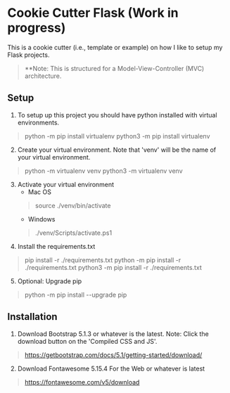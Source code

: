 # Cookie Cutter Flask (Work in progress)
This is a cookie cutter (i.e., template or example) on how I like to setup my Flask projects.
> **Note: This is structured for a Model-View-Controller (MVC) architecture.

## Setup
1. To setup up this project you should have python installed with virtual environments.
> python -m pip install virtualenv
> python3 -m pip install virtualenv
2. Create your virtual environment. Note that 'venv' will be the name of your virtual environment.
> python -m virtualenv venv
> python3 -m virtualenv venv
3. Activate your virtual environment
    * Mac OS
    > source ./venv/bin/activate
    * Windows
    > ./venv/Scripts/activate.ps1
4. Install the requirements.txt
> pip install -r ./requirements.txt
> python -m pip install -r ./requirements.txt
> python3 -m pip install -r ./requirements.txt
5. Optional: Upgrade pip
> python -m pip install --upgrade pip

## Installation
1. Download Bootstrap 5.1.3 or whatever is the latest. Note: Click the download button on the 'Compiled CSS and JS'.
> https://getbootstrap.com/docs/5.1/getting-started/download/
2. Download Fontawesome 5.15.4 For the Web or whatever is latest
> https://fontawesome.com/v5/download
